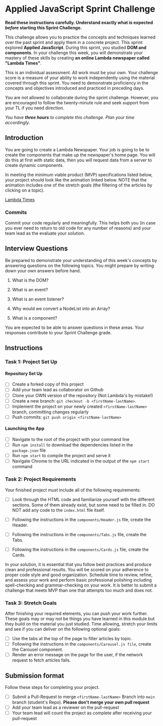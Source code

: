 # Applied JavaScript Sprint Challenge

**Read these instructions carefully. Understand exactly what is expected _before_ starting this Sprint Challenge.**

This challenge allows you to practice the concepts and techniques learned over the past sprint and apply them in a concrete project. This sprint explored **Applied JavaScript**. During this sprint, you studied **DOM and components**. In your challenge this week, you will demonstrate your mastery of these skills by creating **an online Lambda newspaper called "Lambda Times"**.

This is an individual assessment. All work must be your own. Your challenge score is a measure of your ability to work independently using the material covered through this sprint. You need to demonstrate proficiency in the concepts and objectives introduced and practiced in preceding days.

You are not allowed to collaborate during the sprint challenge. However, you are encouraged to follow the twenty-minute rule and seek support from your TL if you need direction.

_You have **three hours** to complete this challenge. Plan your time accordingly._

## Introduction

You are going to create a Lambda Newspaper. Your job is going to be to create the components that make up the newspaper's home page. You will do this at first with static data, then you will request data from a server to create dynamic components.

In meeting the minimum viable product (MVP) specifications listed below, your project should look like the animation linked below. NOTE that the animation includes one of the stretch goals (the filtering of the articles by clicking on a topic).

[Lambda Times](https://tk-assets.lambdaschool.com/83869a99-62dc-4896-be79-f5ad1885631b_Sprint-Challenge.gif)

### Commits

Commit your code regularly and meaningfully. This helps both you (in case you ever need to return to old code for any number of reasons) and your team lead as the evaluate your solution.

## Interview Questions

Be prepared to demonstrate your understanding of this week's concepts by answering questions on the following topics. You might prepare by writing down your own answers before hand.

1. What is the DOM?
<!--
DOm stands for the document object model. The DOM is an object representation of the html elements of a webpage. The DOM is a language neutral API that serves as a bridge between the content of a webpage and the browser. The DOM is tree-like in structure and individual elements of the DOM are represented as nodes, which may be of different types. We can access and manipulate the DOM using Javascript using methods and properties of the document object.
-->


2. What is an event?
<!--
Events are user interactions that a browser watches for on a webpage, such as a click, or keystroke. When an event happens it is known as a trigger, which may then cause an event handler to be fired, i.e. an action is executed in response to the trigger.
-->

3. What is an event listener?
<!--
The process of tracking and taking action based on an event on an element is known as an event listener. Event listeners are applied to elements with parameters of a trigger (such as a click) and callback function that is the event handler, i.e. the action that will be executed upon the trigger; when the trigger is fired the callback is run. Event listeners can be applied to individual, or multiple DOM elements, or the document object itself.
-->

4. Why would we convert a NodeList into an Array?
<!--
Node lists are array like in structure which means they have length properties, and indexed values. However the index values of node lists are read only, which means we can not directly reassign or manipulate the values of a node list using standard methods. For this reason, in order to manipulate and reassign the values of a node list it needs to be converted to an array using Array.from().
-->

5. What is a component?
<!--
Components are reusable pieces of code that can be used to build elements that share functionality and style. Components are created in Javascript, but they utilize methods that apply HTML and CSS in order to output a singular moduler component. Components that are created in Javascript do not directly alter the source HTML or CSS documents, but instead manipulate the DOM. Therefore, components that have been created in Javascript exist in the browser memory only until they have been explicity added to the DOM.
-->

You are expected to be able to answer questions in these areas. Your responses contribute to your Sprint Challenge grade.

## Instructions

### Task 1: Project Set Up

#### Repository Set Up

- [ ] Create a forked copy of this project
- [ ] Add your team lead as collaborator on Github
- [ ] Clone your OWN version of the repository (Not Lambda's by mistake!)
- [ ] Create a new branch: `git checkout -b <firstName-lastName>`.
- [ ] Implement the project on your newly created `<firstName-lastName>` branch, committing changes regularly
- [ ] Push commits: `git push origin <firstName-lastName>`

#### Launching the App

- [ ] Navigate to the root of the project with your command line
- [ ] Run `npm install` to download the dependencies listed in the `package.json` file
- [ ] Run `npm start` to compile the project and serve it
- [ ] Navigate Chrome to the URL indicated in the output of the `npm start` command

### Task 2: Project Requirements

Your finished project must include all of the following requirements:

- [ ] Look through the HTML code and familiarize yourself with the different sections. Some of them already exist, but some need to be filled in. DO NOT add any code to the `index.html` file itself.

- [ ] Following the instructions in the `components/Header.js` file, create the Header.

- [ ] Following the instructions in the `components/Tabs.js` file, create the Tabs.

- [ ] Following the instructions in the `components/Cards.js` file, create the Cards.

In your solution, it is essential that you follow best practices and produce clean and professional results. You will be scored on your adherence to proper code style and good organization. Schedule time to review, refine, and assess your work and perform basic professional polishing including spell-checking and grammar-checking on your work. It is better to submit a challenge that meets MVP than one that attempts too much and does not.

### Task 3: Stretch Goals

After finishing your required elements, you can push your work further. These goals may or may not be things you have learned in this module but they build on the material you just studied. Time allowing, stretch your limits and see if you can deliver on the following optional goals:

- [ ] Use the tabs at the top of the page to filter articles by topic.
- [ ] Following the instructions in the `components/Carousel.js file`, create the Carousel component.
- [ ] Render an error message on the page for the user, if the network request to fetch articles fails.

## Submission format

Follow these steps for completing your project.

- [ ] Submit a Pull-Request to merge `<firstName-lastName>` Branch into `main` branch (student's  Repo). **Please don't merge your own pull request**
- [ ] Add your team lead as a reviewer on the pull-request
- [ ] Your team lead will count the project as complete after receiving your pull-request

